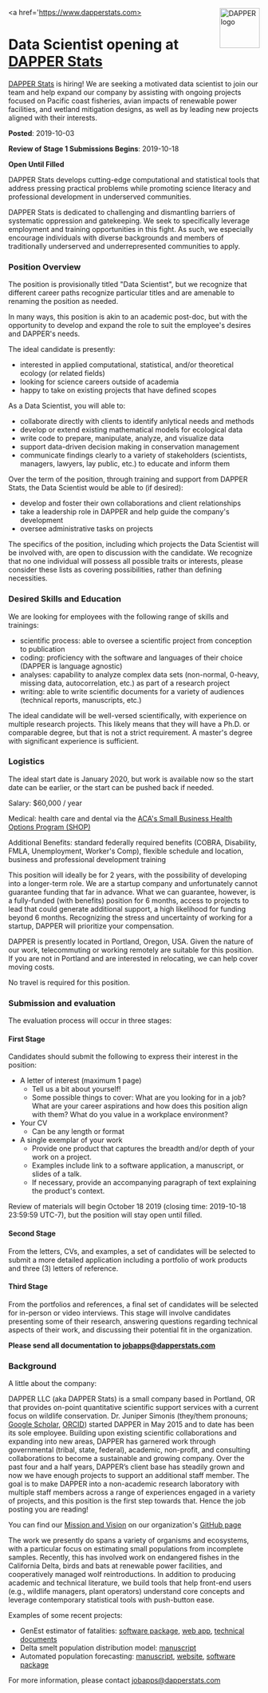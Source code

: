 <a href='https://www.dapperstats.com>
<img src = 'https://github.com/dapperstats/Lab_Documents/blob/master/Logo/logo_web_color.png' alt = 'DAPPER logo' height = '80' align="right" />
</a>

# Data Scientist opening at [DAPPER Stats](https://www.dapperstats.com)

[DAPPER Stats](https://www.dapperstats.com) is hiring! We are seeking a motivated data scientist to join our team and help expand our company by assisting with ongoing projects focused on Pacific coast fisheries, avian impacts of renewable power facilities, and wetland mitigation designs, as well as by leading new projects aligned with their interests.

**Posted**: 2019-10-03

**Review of Stage 1 Submissions Begins**: 2019-10-18

**Open Until Filled**

DAPPER Stats develops cutting-edge computational and statistical tools that address pressing practical problems while promoting science literacy and professional development in underserved communities.

DAPPER Stats is dedicated to challenging and dismantling barriers of systematic oppression and gatekeeping. We seek to specifically leverage employment and training opportunities in this fight. As such, we especially encourage individuals with diverse backgrounds and members of traditionally underserved and underrepresented communities to apply. 

### Position Overview

The position is provisionally titled "Data Scientist", but we recognize that different career paths recognize particular titles and are amenable to renaming the position as needed.

In many ways, this position is akin to an academic post-doc, but with the opportunity to develop and expand the role to suit the employee's desires and DAPPER's needs.

The ideal candidate is presently: 
* interested in applied computational, statistical, and/or theoretical ecology (or related fields)
* looking for science careers outside of academia
* happy to take on existing projects that have defined scopes

As a Data Scientist, you will able to:
* collaborate directly with clients to identify anlytical needs and methods
* develop or extend existing mathematical models for ecological data
* write code to prepare, manipulate, analyze, and visualize data
* support data-driven decision making in conservation management
* communicate findings clearly to a variety of stakeholders (scientists, managers, lawyers, lay public, etc.) to educate and inform them

Over the term of the position, through training and support from DAPPER Stats, the Data Scientist would be able to (if desired):
* develop and foster their own collaborations and client relationships
* take a leadership role in DAPPER and help guide the company's development
* oversee administrative tasks on projects

The specifics of the position, including which projects the Data Scientist will be involved with, are open to discussion with the candidate. We recognize that no one individual will possess all possible traits or interests, please consider these lists as covering possibilities, rather than defining necessities. 

### Desired Skills and Education

We are looking for employees with the following range of skills and trainings:
* scientific process: able to oversee a scientific project from conception to publication
* coding: proficiency with the software and languages of their choice (DAPPER is language agnostic)
* analyses: capability to analyze complex data sets (non-normal, 0-heavy, missing data, autocorrelation, etc.) as part of a research project
* writing: able to write scientific documents for a variety of audiences (technical reports, manuscripts, etc.)
 
The ideal candidate will be well-versed scientifically, with experience on multiple research projects. This likely means that they will have a Ph.D. or comparable degree, but that is not a strict requirement. A master's degree with significant experience is sufficient. 

### Logistics

The ideal start date is January 2020, but work is available now so the start date can be earlier, or the start can be pushed back if needed.

Salary: $60,000 / year

Medical: health care and dental via the [ACA's Small Business Health Options Program (SHOP)](https://www.healthcare.gov/small-businesses/employers/)

Additional Benefits: standard federally required benefits (COBRA, Disability, FMLA, Unemployment, Worker's Comp), flexible schedule and location, business and professional development training

This position will ideally be for 2 years, with the possibility of developing into a longer-term role. We are a startup company and unfortunately cannot guarantee funding that far in advance. What we can guarantee, however, is a fully-funded (with benefits) position for 6 months, access to projects to lead that could generate additional support, a high likelihood for funding beyond 6 months. Recognizing the stress and uncertainty of working for a startup, DAPPER will prioritize your compensation.

DAPPER is presently located in Portland, Oregon, USA. Given the nature of our work, telecommuting or working remotely are suitable for this position. If you are not in Portland and are interested in relocating, we can help cover moving costs.

No travel is required for this position. 

### Submission and evaluation

The evaluation process will occur in three stages:

#### First Stage

Candidates should submit the following to express their interest in the position:
* A letter of interest (maximum 1 page)
  * Tell us a bit about yourself! 
  * Some possible things to cover: What are you looking for in a job? What are your career aspirations and how does this position align with them? What do you value in a workplace environment?
* Your CV
  * Can be any length or format
* A single exemplar of your work
  * Provide one product that captures the breadth and/or depth of your work on a project.
  * Examples include link to a software application, a manuscript, or slides of a talk.
  * If necessary, provide an accompanying paragraph of text explaining the product's context.

Review of materials will begin October 18 2019 (closing time: 2019-10-18 23:59:59 UTC-7), but the position will stay open until filled.

#### Second Stage

From the letters, CVs, and examples, a set of candidates will be selected to submit a more detailed application including a portfolio of work products and three (3) letters of reference.

#### Third Stage

From the portfolios and references, a final set of candidates will be selected for in-person or video interviews. 
This stage will involve candidates presenting some of their research, answering questions regarding technical aspects of their work, and discussing their potential fit in the organization.

**Please send all documentation to jobapps@dapperstats.com**

### Background 

A little about the company:

DAPPER LLC (aka DAPPER Stats) is a small company based in Portland, OR that provides on-point quantitative scientific support services with a current focus on wildlife conservation. Dr. Juniper Simonis (they/them pronouns; [Google Scholar](https://scholar.google.com/citations?hl=en&user=XXg3600AAAAJ), [ORCID](https://orcid.org/0000-0001-9798-0460)) started DAPPER in May 2015 and to date has been its sole employee. Building upon existing scientific collaborations and expanding into new areas, DAPPER has garnered work through governmental (tribal, state, federal), academic, non-profit, and consulting collaborations to become a sustainable and growing company. Over the past four and a half years, DAPPER’s client base has steadily grown and now we have enough projects to support an additional staff member. The goal is to make DAPPER into a non-academic research laboratory with multiple staff members across a range of experiences engaged in a variety of projects, and this position is the first step towards that. Hence the job posting you are reading! 

You can find our [Mission and Vision](https://github.com/dapperstats/Lab_Documents/blob/master/Mission_and_Vision.md) on our organization's [GitHub page](https://github.com/dapperstats)

The work we presently do spans a variety of organisms and ecosystems, with a particular focus on estimating small populations from incomplete samples. Recently, this has involved work on endangered fishes in the California Delta, birds and bats at renewable power facilities, and cooperatively managed wolf reintroductions. In addition to producing academic and technical literature, we build tools that help front-end users (e.g., wildlife managers, plant operators) understand core concepts and leverage contemporary statistical tools with push-button ease. 

Examples of some recent projects:
* GenEst estimator of fatalities: [software package](https://cran.r-project.org/web/packages/GenEst/index.html), [web app](https://west-inc.shinyapps.io/GenEst/), [technical documents](https://pubs.er.usgs.gov/publication/tm7C19)
* Delta smelt population distribution model: [manuscript](https://esajournals.onlinelibrary.wiley.com/doi/full/10.1002/ecs2.2634)
* Automated population forecasting: [manuscript](https://besjournals.onlinelibrary.wiley.com/doi/full/10.1111/2041-210X.13104), [website](https://portal.naturecast.org/), [software package](https://github.com/weecology/Portalcasting)

For more information, please contact jobapps@dapperstats.com